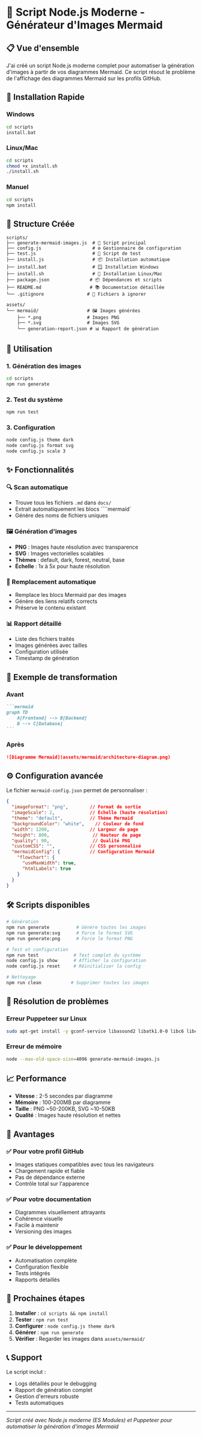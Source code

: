# 🎨 Script Node.js Moderne - Générateur d'Images Mermaid

## 📋 Vue d'ensemble

J'ai créé un script Node.js moderne complet pour automatiser la génération d'images à partir de vos diagrammes Mermaid. Ce script résout le problème de l'affichage des diagrammes Mermaid sur les profils GitHub.

## 🚀 Installation Rapide

### Windows
```bash
cd scripts
install.bat
```

### Linux/Mac
```bash
cd scripts
chmod +x install.sh
./install.sh
```

### Manuel
```bash
cd scripts
npm install
```

## 📁 Structure Créée

```
scripts/
├── generate-mermaid-images.js  # 🎯 Script principal
├── config.js                   # ⚙️ Gestionnaire de configuration
├── test.js                     # 🧪 Script de test
├── install.js                  # 📦 Installation automatique
├── install.bat                 # 🪟 Installation Windows
├── install.sh                  # 🐧 Installation Linux/Mac
├── package.json               # 📦 Dépendances et scripts
├── README.md                  # 📚 Documentation détaillée
└── .gitignore                # 🚫 Fichiers à ignorer

assets/
└── mermaid/                  # 🖼️ Images générées
    ├── *.png                 # Images PNG
    ├── *.svg                 # Images SVG
    └── generation-report.json # 📊 Rapport de génération
```

## 🎯 Utilisation

### 1. Génération des images
```bash
cd scripts
npm run generate
```

### 2. Test du système
```bash
npm run test
```

### 3. Configuration
```bash
node config.js theme dark
node config.js format svg
node config.js scale 3
```

## ✨ Fonctionnalités

### 🔍 Scan automatique
- Trouve tous les fichiers `.md` dans `docs/`
- Extrait automatiquement les blocs ````mermaid`
- Génère des noms de fichiers uniques

### 🖼️ Génération d'images
- **PNG** : Images haute résolution avec transparence
- **SVG** : Images vectorielles scalables
- **Thèmes** : default, dark, forest, neutral, base
- **Échelle** : 1x à 5x pour haute résolution

### 🔄 Remplacement automatique
- Remplace les blocs Mermaid par des images
- Génère des liens relatifs corrects
- Préserve le contenu existant

### 📊 Rapport détaillé
- Liste des fichiers traités
- Images générées avec tailles
- Configuration utilisée
- Timestamp de génération

## 🎨 Exemple de transformation

### Avant
````markdown
```mermaid
graph TD
    A[Frontend] --> B[Backend]
    B --> C[Database]
```
````

### Après
```markdown
![Diagramme Mermaid](assets/mermaid/architecture-diagram.png)
```

## ⚙️ Configuration avancée

Le fichier `mermaid-config.json` permet de personnaliser :

```json
{
  "imageFormat": "png",        // Format de sortie
  "imageScale": 2,             // Échelle (haute résolution)
  "theme": "default",          // Thème Mermaid
  "backgroundColor": "white",    // Couleur de fond
  "width": 1200,               // Largeur de page
  "height": 800,                // Hauteur de page
  "quality": 90,                // Qualité PNG
  "customCSS": "",             // CSS personnalisé
  "mermaidConfig": {           // Configuration Mermaid
    "flowchart": {
      "useMaxWidth": true,
      "htmlLabels": true
    }
  }
}
```

## 🛠️ Scripts disponibles

```bash
# Génération
npm run generate          # Génère toutes les images
npm run generate:svg      # Force le format SVG
npm run generate:png      # Force le format PNG

# Test et configuration
npm run test             # Test complet du système
node config.js show      # Afficher la configuration
node config.js reset     # Réinitialiser la config

# Nettoyage
npm run clean           # Supprimer toutes les images
```

## 🚨 Résolution de problèmes

### Erreur Puppeteer sur Linux
```bash
sudo apt-get install -y gconf-service libasound2 libatk1.0-0 libc6 libcairo2 libcups2 libdbus-1-3 libexpat1 libfontconfig1 libgcc1 libgconf-2-4 libgdk-pixbuf2.0-0 libglib2.0-0 libgtk-3-0 libnspr4 libpango-1.0-0 libpangocairo-1.0-0 libstdc++6 libx11-6 libx11-xcb1 libxcb1 libxcomposite1 libxcursor1 libxdamage1 libxext6 libxfixes3 libxi6 libxrandr2 libxrender1 libxss1 libxtst6 ca-certificates fonts-liberation libappindicator1 libnss3 lsb-release xdg-utils wget
```

### Erreur de mémoire
```bash
node --max-old-space-size=4096 generate-mermaid-images.js
```

## 📈 Performance

- **Vitesse** : 2-5 secondes par diagramme
- **Mémoire** : 100-200MB par diagramme
- **Taille** : PNG ~50-200KB, SVG ~10-50KB
- **Qualité** : Images haute résolution et nettes

## 🎯 Avantages

### ✅ Pour votre profil GitHub
- Images statiques compatibles avec tous les navigateurs
- Chargement rapide et fiable
- Pas de dépendance externe
- Contrôle total sur l'apparence

### ✅ Pour votre documentation
- Diagrammes visuellement attrayants
- Cohérence visuelle
- Facile à maintenir
- Versioning des images

### ✅ Pour le développement
- Automatisation complète
- Configuration flexible
- Tests intégrés
- Rapports détaillés

## 🚀 Prochaines étapes

1. **Installer** : `cd scripts && npm install`
2. **Tester** : `npm run test`
3. **Configurer** : `node config.js theme dark`
4. **Générer** : `npm run generate`
5. **Vérifier** : Regarder les images dans `assets/mermaid/`

## 📞 Support

Le script inclut :
- Logs détaillés pour le debugging
- Rapport de génération complet
- Gestion d'erreurs robuste
- Tests automatiques

---

*Script créé avec Node.js moderne (ES Modules) et Puppeteer pour automatiser la génération d'images Mermaid*
